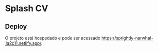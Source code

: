 # Splash CV

## Deploy

O projeto está hospedado e pode ser acessado https://sprightly-narwhal-1a2c11.netlify.app/.
